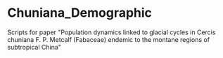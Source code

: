 # Chuniana_Demographic
Scripts for paper "Population dynamics linked to glacial cycles in Cercis chuniana F. P. Metcalf (Fabaceae) endemic to the montane regions of subtropical China"
